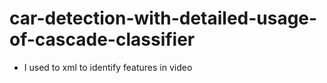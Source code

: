 # car-detection-with-detailed-usage-of-cascade-classifier
* I used to xml to identify features in video
